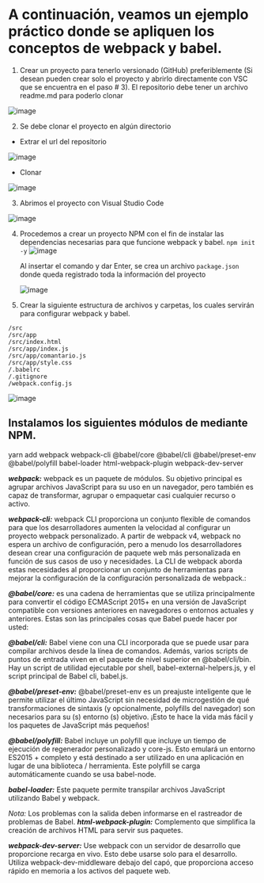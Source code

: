 # A continuación, veamos un ejemplo práctico donde se apliquen los conceptos de webpack y babel.
1. Crear un proyecto para tenerlo versionado (GitHub) preferiblemente (Si desean pueden crear solo el proyecto y abrirlo directamente con VSC que se encuentra en el paso # 3). El repositorio debe tener un archivo readme.md para poderlo clonar
 
![image](https://user-images.githubusercontent.com/30872921/134935404-d090a12d-d261-4bcd-b159-b9a3455469dc.png)

2. Se debe clonar el proyecto en algún directorio 
  - Extrar el url del repositorio 
  
  ![image](https://user-images.githubusercontent.com/30872921/134935675-1575f543-3997-4a58-81d8-8a372f658e65.png)
  
  - Clonar 
  
  ![image](https://user-images.githubusercontent.com/30872921/134936071-76de0c19-7485-4890-8f5f-a8377d80f236.png)

3. Abrimos el proyecto con Visual Studio Code 

 ![image](https://user-images.githubusercontent.com/30872921/134936158-9d11193b-df0b-402e-83ae-8ad569d8c3a8.png)

4. Procedemos a crear un proyecto NPM con el fin de instalar las dependencias necesarias para que funcione webpack y babel. 
   `npm init -y`
   ![image](https://user-images.githubusercontent.com/30872921/134936533-cec7e93d-1c15-4b7d-8c29-2ffd1d80c3e4.png)

    Al insertar el comando y dar Enter, se crea un archivo `package.json` donde queda registrado toda la información del proyecto
    
   ![image](https://user-images.githubusercontent.com/30872921/134936709-04207906-16f3-4032-a778-a7c20690131a.png)


5. Crear la siguiente estructura de archivos y carpetas, los cuales servirán para configurar webpack y babel.
```
/src
/src/app
/src/index.html
/src/app/index.js
/src/app/comantario.js
/src/app/style.css
/.babelrc
/.gitignore
/webpack.config.js
```
![image](https://user-images.githubusercontent.com/30872921/134937330-dce406b4-1bb3-4495-965c-2bea70cd5b5a.png)

## Instalamos los siguientes módulos de mediante NPM.
yarn add webpack webpack-cli @babel/core @babel/cli @babel/preset-env @babel/polyfill babel-loader html-webpack-plugin webpack-dev-server

***webpack:*** webpack es un paquete de módulos. Su objetivo principal es agrupar archivos JavaScript para su uso en un navegador, pero también es capaz de transformar, agrupar o empaquetar casi cualquier recurso o activo. 

***webpack-cli:*** webpack CLI proporciona un conjunto flexible de comandos para que los desarrolladores aumenten la velocidad al configurar un proyecto webpack personalizado. A partir de webpack v4, webpack no espera un 
archivo de configuración, pero a menudo los desarrolladores desean crear una configuración de paquete web más personalizada en función de sus casos de uso y necesidades. La CLI de webpack aborda estas necesidades al proporcionar 
un conjunto de herramientas para mejorar la configuración de la configuración personalizada de webpack.:  

***@babel/core:*** es una cadena de herramientas que se utiliza principalmente para convertir el código ECMAScript 2015+ en una versión de JavaScript compatible con versiones anteriores en navegadores o entornos actuales y anteriores.
Estas son las principales cosas que Babel puede hacer por usted:

***@babel/cli:*** Babel viene con una CLI incorporada que se puede usar para compilar archivos desde la línea de comandos.
Además, varios scripts de puntos de entrada viven en el paquete de nivel superior en @babel/cli/bin. Hay un script de utilidad ejecutable por shell, babel-external-helpers.js, y el script principal de Babel cli, babel.js.  

***@babel/preset-env:*** @babel/preset-env es un preajuste inteligente que le permite utilizar el último JavaScript sin necesidad de microgestión de qué transformaciones de sintaxis (y opcionalmente, polyfills del navegador) son necesarios para
su (s) entorno (s) objetivo. ¡Esto te hace la vida más fácil y los paquetes de JavaScript más pequeños! 

***@babel/polyfill:*** Babel incluye un polyfill que incluye un tiempo de ejecución de regenerador personalizado y core-js.
Esto emulará un entorno ES2015 + completo y está destinado a ser utilizado en una aplicación en lugar de una biblioteca / herramienta. Este polyfill se carga automáticamente cuando se usa babel-node.

***babel-loader:*** Este paquete permite transpilar archivos JavaScript utilizando Babel y webpack.

*Nota:* Los problemas con la salida deben informarse en el rastreador de problemas de Babel.
***html-webpack-plugin:*** Complemento que simplifica la creación de archivos HTML para servir sus paquetes.

***webpack-dev-server:*** Use webpack con un servidor de desarrollo que proporcione recarga en vivo. Esto debe usarse solo para el desarrollo.
Utiliza webpack-dev-middleware debajo del capó, que proporciona acceso rápido en memoria a los activos del paquete web.

